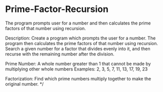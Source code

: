 # Prime-Factor-Recursion
The program prompts user for a number and then calculates the prime factors of that number using recursion.

Description: Create a program which prompts the user for a number.
             The program then calculates the prime factors of that
             number using recursion. Search a given number for a
             factor that divides evenly into it, and then recurse
             with the remaining number after the division.

Prime Number: A whole number greater than 1 that cannot
              be made by multiplying other whole numbers
              Examples: 2, 3, 5, 7, 11, 13, 17, 19, 23

Factorization: Find which prime numbers multiply together
               to make the original number. */
